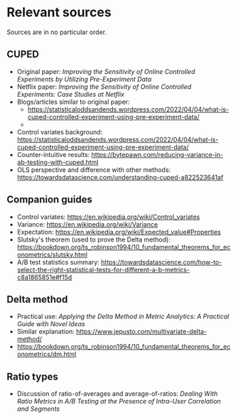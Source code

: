 # Relevant sources
Sources are in no particular order.


## CUPED
* Original paper: _Improving the Sensitivity of Online Controlled Experiments by Utilizing Pre-Experiment Data_
* Netflix paper: _Improving the Sensitivity of Online Controlled Experiments: Case Studies at Netflix_
* Blogs/articles similar to original paper:
  * https://statisticaloddsandends.wordpress.com/2022/04/04/what-is-cuped-controlled-experiment-using-pre-experiment-data/
  * 
* Control variates background: https://statisticaloddsandends.wordpress.com/2022/04/04/what-is-cuped-controlled-experiment-using-pre-experiment-data/
* Counter-intuitive results: https://bytepawn.com/reducing-variance-in-ab-testing-with-cuped.html
* OLS perspective and difference with other methods: https://towardsdatascience.com/understanding-cuped-a822523641af

## Companion guides
* Control variates: https://en.wikipedia.org/wiki/Control_variates
* Variance: https://en.wikipedia.org/wiki/Variance
* Expectation: https://en.wikipedia.org/wiki/Expected_value#Properties
* Slutsky's theorem (used to prove the Delta method): https://bookdown.org/ts_robinson1994/10_fundamental_theorems_for_econometrics/slutsky.html
* A/B test statistics summary: https://towardsdatascience.com/how-to-select-the-right-statistical-tests-for-different-a-b-metrics-c8a1865851e#f15d

## Delta method
* Practical use: _Applying the Delta Method in Metric Analytics: A Practical Guide with Novel Ideas_
* Similar explanation: https://www.jepusto.com/multivariate-delta-method/
* https://bookdown.org/ts_robinson1994/10_fundamental_theorems_for_econometrics/dm.html


## Ratio types
* Discussion of ratio-of-averages and average-of-ratios: _Dealing With Ratio Metrics in A/B Testing at the Presence of Intra-User Correlation and Segments_